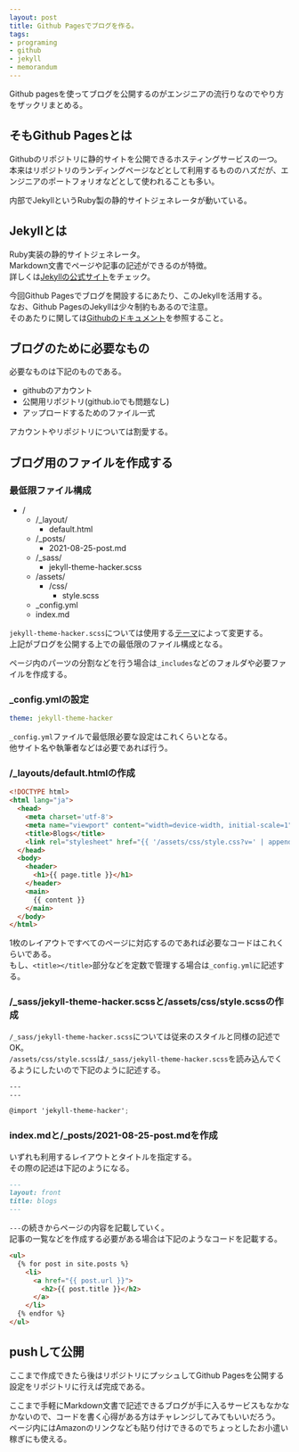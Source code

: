 ```yaml
---
layout: post
title: Github Pagesでブログを作る。
tags:
- programing
- github
- jekyll
- memorandum
---
```


Github pagesを使ってブログを公開するのがエンジニアの流行りなのでやり方をザックリまとめる。  

<!--more-->

## そもGithub Pagesとは

Githubのリポジトリに静的サイトを公開できるホスティングサービスの一つ。  
本来はリポジトリのランディングページなどとして利用するもののハズだが、エンジニアのポートフォリオなどとして使われることも多い。  

内部でJekyllというRuby製の静的サイトジェネレータが動いている。  

## Jekyllとは

Ruby実装の静的サイトジェネレータ。  
Markdown文書でページや記事の記述ができるのが特徴。  
詳しくは[Jekyllの公式サイト](https://jekyllrb.com/)をチェック。  

今回Github Pagesでブログを開設するにあたり、このJekyllを活用する。  
なお、Github PagesのJekyllは少々制約もあるので注意。  
そのあたりに関しては[Githubのドキュメント](https://docs.github.com/en/pages/setting-up-a-github-pages-site-with-jekyll)を参照すること。  

## ブログのために必要なもの

必要なものは下記のものである。

- githubのアカウント
- 公開用リポジトリ(github.ioでも問題なし)
- アップロードするためのファイル一式

アカウントやリポジトリについては割愛する。  

## ブログ用のファイルを作成する

### 最低限ファイル構成

- /
  - /\_layout/
    - default.html
  - /\_posts/
    - 2021-08-25-post.md
  - /\_sass/
    - jekyll-theme-hacker.scss
  - /assets/
    - /css/
      - style.scss
  - \_config.yml
  - index.md

`jekyll-theme-hacker.scss`については使用する[テーマ](https://pages.github.com/themes/)によって変更する。  
上記がブログを公開する上での最低限のファイル構成となる。  

ページ内のパーツの分割などを行う場合は`_includes`などのフォルダや必要ファイルを作成する。  

### \_config.ymlの設定

```yaml
theme: jekyll-theme-hacker
```

`_config.yml`ファイルで最低限必要な設定はこれくらいとなる。  
他サイト名や執筆者などは必要であれば行う。  

### /\_layouts/default.htmlの作成

```html
<!DOCTYPE html>
<html lang="ja">
  <head>
    <meta charset='utf-8'>
    <meta name="viewport" content="width=device-width, initial-scale=1">
    <title>Blogs</title>
    <link rel="stylesheet" href="{{ '/assets/css/style.css?v=' | append: site.github.build_revision | relative_url }}">
  </head>
  <body>
    <header>
      <h1>{{ page.title }}</h1>
    </header>
    <main>
      {{ content }}
    </main>
  </body>
</html>
```

1枚のレイアウトですべてのページに対応するのであれば必要なコードはこれくらいである。  
もし、`<title></title>`部分などを定数で管理する場合は`_config.yml`に記述する。  

### /\_sass/jekyll-theme-hacker.scssと/assets/css/style.scssの作成

`/_sass/jekyll-theme-hacker.scss`については従来のスタイルと同様の記述でOK。  
`/assets/css/style.scss`は`/_sass/jekyll-theme-hacker.scss`を読み込んでくるようにしたいので下記のように記述する。  

```scss
---
---

@import 'jekyll-theme-hacker';
```

### index.mdと/\_posts/2021-08-25-post.mdを作成

いずれも利用するレイアウトとタイトルを指定する。  
その際の記述は下記のようになる。  

```markdown
---
layout: front
title: blogs
---
```

`---`の続きからページの内容を記載していく。  
記事の一覧などを作成する必要がある場合は下記のようなコードを記載する。  

```html
<ul>
  {% for post in site.posts %}
    <li>
      <a href="{{ post.url }}">
        <h2>{{ post.title }}</h2>
      </a>
    </li>
  {% endfor %}
</ul>
```

## pushして公開

ここまで作成できたら後はリポジトリにプッシュしてGithub Pagesを公開する設定をリポジトリに行えば完成である。  

ここまで手軽にMarkdown文書で記述できるブログが手に入るサービスもなかなかないので、コードを書く心得がある方はチャレンジしてみてもいいだろう。  
ページ内にはAmazonのリンクなども貼り付けできるのでちょっとしたお小遣い稼ぎにも使える。  

